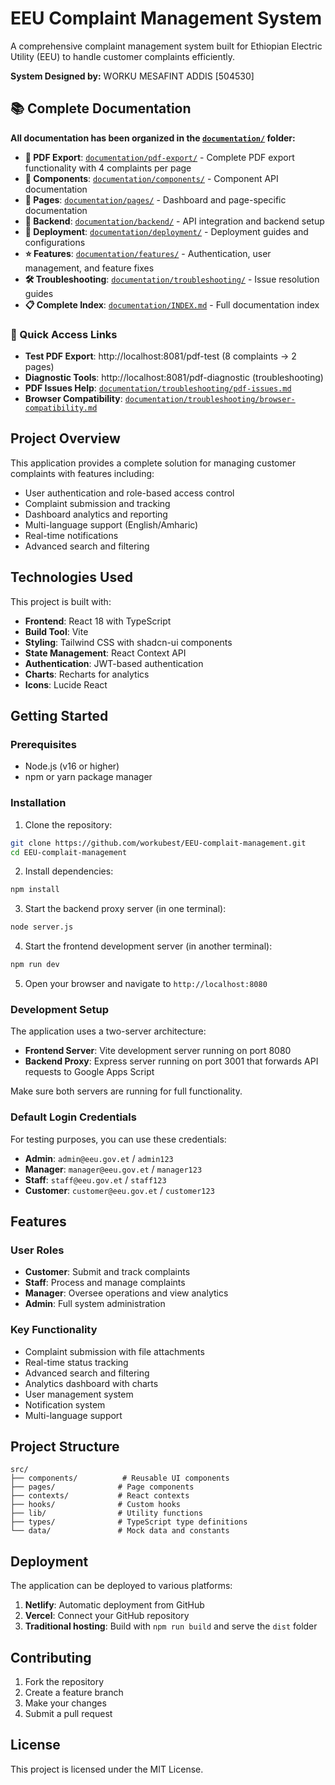 # EEU Complaint Management System

A comprehensive complaint management system built for Ethiopian Electric Utility (EEU) to handle customer complaints efficiently.

**System Designed by:** WORKU MESAFINT ADDIS [504530]

## 📚 Complete Documentation

**All documentation has been organized in the [`documentation/`](documentation/) folder:**

- **📄 PDF Export**: [`documentation/pdf-export/`](documentation/pdf-export/) - Complete PDF export functionality with 4 complaints per page
- **🔧 Components**: [`documentation/components/`](documentation/components/) - Component API documentation  
- **📄 Pages**: [`documentation/pages/`](documentation/pages/) - Dashboard and page-specific documentation
- **🔧 Backend**: [`documentation/backend/`](documentation/backend/) - API integration and backend setup
- **🚀 Deployment**: [`documentation/deployment/`](documentation/deployment/) - Deployment guides and configurations
- **⭐ Features**: [`documentation/features/`](documentation/features/) - Authentication, user management, and feature fixes
- **🛠️ Troubleshooting**: [`documentation/troubleshooting/`](documentation/troubleshooting/) - Issue resolution guides
- **📋 Complete Index**: [`documentation/INDEX.md`](documentation/INDEX.md) - Full documentation index

### 🚀 Quick Access Links
- **Test PDF Export**: http://localhost:8081/pdf-test (8 complaints → 2 pages)
- **Diagnostic Tools**: http://localhost:8081/pdf-diagnostic (troubleshooting)
- **PDF Issues Help**: [`documentation/troubleshooting/pdf-issues.md`](documentation/troubleshooting/pdf-issues.md)
- **Browser Compatibility**: [`documentation/troubleshooting/browser-compatibility.md`](documentation/troubleshooting/browser-compatibility.md)

## Project Overview

This application provides a complete solution for managing customer complaints with features including:
- User authentication and role-based access control
- Complaint submission and tracking
- Dashboard analytics and reporting
- Multi-language support (English/Amharic)
- Real-time notifications
- Advanced search and filtering

## Technologies Used

This project is built with:

- **Frontend**: React 18 with TypeScript
- **Build Tool**: Vite
- **Styling**: Tailwind CSS with shadcn-ui components
- **State Management**: React Context API
- **Authentication**: JWT-based authentication
- **Charts**: Recharts for analytics
- **Icons**: Lucide React

## Getting Started

### Prerequisites

- Node.js (v16 or higher)
- npm or yarn package manager

### Installation

1. Clone the repository:
```sh
git clone https://github.com/workubest/EEU-complait-management.git
cd EEU-complait-management
```

2. Install dependencies:
```sh
npm install
```

3. Start the backend proxy server (in one terminal):
```sh
node server.js
```

4. Start the frontend development server (in another terminal):
```sh
npm run dev
```

5. Open your browser and navigate to `http://localhost:8080`

### Development Setup

The application uses a two-server architecture:

- **Frontend Server**: Vite development server running on port 8080
- **Backend Proxy**: Express server running on port 3001 that forwards API requests to Google Apps Script

Make sure both servers are running for full functionality.

### Default Login Credentials

For testing purposes, you can use these credentials:
- **Admin**: `admin@eeu.gov.et` / `admin123`
- **Manager**: `manager@eeu.gov.et` / `manager123`
- **Staff**: `staff@eeu.gov.et` / `staff123`
- **Customer**: `customer@eeu.gov.et` / `customer123`

## Features

### User Roles
- **Customer**: Submit and track complaints
- **Staff**: Process and manage complaints
- **Manager**: Oversee operations and view analytics
- **Admin**: Full system administration

### Key Functionality
- Complaint submission with file attachments
- Real-time status tracking
- Advanced search and filtering
- Analytics dashboard with charts
- User management system
- Notification system
- Multi-language support

## Project Structure

```
src/
├── components/          # Reusable UI components
├── pages/              # Page components
├── contexts/           # React contexts
├── hooks/              # Custom hooks
├── lib/                # Utility functions
├── types/              # TypeScript type definitions
└── data/               # Mock data and constants
```

## Deployment

The application can be deployed to various platforms:

1. **Netlify**: Automatic deployment from GitHub
2. **Vercel**: Connect your GitHub repository
3. **Traditional hosting**: Build with `npm run build` and serve the `dist` folder

## Contributing

1. Fork the repository
2. Create a feature branch
3. Make your changes
4. Submit a pull request

## License

This project is licensed under the MIT License.
